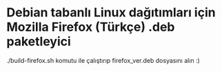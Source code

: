 # Debian tabanlı Linux dağıtımları için Mozilla Firefox (Türkçe) .deb paketleyici

./build-firefox.sh komutu ile çalıştırıp firefox_ver.deb dosyasını alın :)


